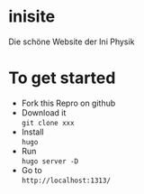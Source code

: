 # inisite
Die schöne Website der Ini Physik

# To get started
- Fork this Repro on github
- Download it  
  `git clone xxx`
- Install  
  `hugo` 
- Run  
  `hugo server -D`
- Go to  
  `http://localhost:1313/`
